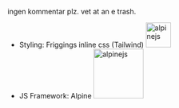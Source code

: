 ingen kommentar plz. vet at an e trash. 


- Styling: Friggings inline css (Tailwind) <img src="https://upload.wikimedia.org/wikipedia/commons/thumb/d/d5/Tailwind_CSS_Logo.svg/1024px-Tailwind_CSS_Logo.svg.png" alt="alpinejs" width="50" height="50">
- JS Framework: Alpine <img src="https://alpinejs.dev/alpine_long.svg" alt="alpinejs" width="100" height="100">